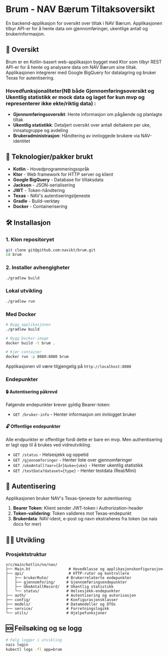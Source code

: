 # Brum - NAV Bærum Tiltaksoversikt

En backend-applikasjon for oversikt over tiltak i NAV Bærum. Applikasjonen tilbyr API-er for å hente data om gjennomføringer, ukentlige antall og brukerinformasjon.

## 🎯 Oversikt

Brum er en Kotlin-basert web-applikasjon bygget med Ktor som tilbyr REST API-er for å hente og analysere data om NAV Bærum sine tiltak. Applikasjonen integrerer med Google BigQuery for datalagring og bruker Texas for autentisering.

### Hovedfunksjonaliteter(NB både Gjennomføringsoversikt og Ukentlig statistikk er mock data og laget for kun mvp og representerer ikke ekte/riktig data) :
- **Gjennomføringsoversikt**: Hente informasjon om pågående og planlagte tiltak
- **Ukentlig statistikk**: Detaljert oversikt over antall deltakere per uke, innsatsgruppe og avdeling
- **Brukeradministrasjon**: Håndtering av innloggede brukere via NAV-identitet

## 🚀 Teknologier/pakker brukt 

- **Kotlin** - Hovedprogrammeringsspråk
- **Ktor** - Web framework for HTTP server og klient
- **Google BigQuery** - Database for tiltaksdata
- **Jackson** - JSON-serialisering
- **JWT** - Token-håndtering
- **Texas** - NAV's autentiseringstjeneste
- **Gradle** - Build-verktøy
- **Docker** - Containerisering


## 🛠 Installasjon

### 1. Klon repositoryet
```bash
git clone git@github.com:navikt/brum.git
cd brum
```

### 2. Installer avhengigheter
```bash
./gradlew build
```

### Lokal utvikling
```bash
./gradlew run
```

### Med Docker
```bash
# Bygg applikasjonen
./gradlew build

# Bygg Docker-image
docker build -t brum .

# Kjør container
docker run -p 8080:8080 brum
```

Applikasjonen vil være tilgjengelig på `http://localhost:8080`


### Endepunkter

#### 🔒 Autentisering påkrevd
Følgende endepunkter krever gyldig Bearer-token:

- `GET /bruker-info` - Henter informasjon om innlogget bruker

#### 🔓 Offentlige endepunkter
Alle endpunkter er offentlige fordi dette er bare en mvp. Men authentisering er lagt opp til å brukes ved vidreutvikling. 
- `GET /status` - Helsesjekk og oppetid
- `GET /gjennomforinger` - Henter liste over gjennomføringer
- `GET /ukeAntall?aar={år}&uke={uke}` - Henter ukentlig statistikk
- `GET /testData?dataset={type}` - Henter testdata (Real/Mini)

## 🔐 Autentisering

Applikasjonen bruker NAV's Texas-tjeneste for autentisering:

1. **Bearer Token**: Klient sender JWT-token i Authorization-header
2. **Token-validering**: Token valideres mot Texas-endepunkt
3. **Brukerdata**: NAV-ident, e-post og navn ekstraheres fra token
(se nais docs for mer)


## 👨‍💻 Utvikling

### Prosjektstruktur
```
src/main/kotlin/no/nav/
├── Main.kt                 # Hovedklasse og applikasjonskonfigurasjon
├── api/                    # HTTP-ruter og kontrollere
│   ├── brukerRute/        # Brukerrelaterte endepunkter
│   ├── gjennomforing/     # Gjennomføringsendepunkter
│   ├── UkeAntallRecord/   # Ukentlig statistikk
│   └── status/            # Helsesjekk-endepunkter
├── auth/                  # Autentisering og autorisasjon
├── config/                # Konfigurasjonsklasser
├── models/                # Datamodeller og DTOs
├── service/               # Forretningslogikk
└── utils/                 # Hjelpefunksjoner
```



## 🆘 Feilsøking og se logg
```bash
# Følg logger i utvikling
nais login
kubectl logs -fl app=brum 
